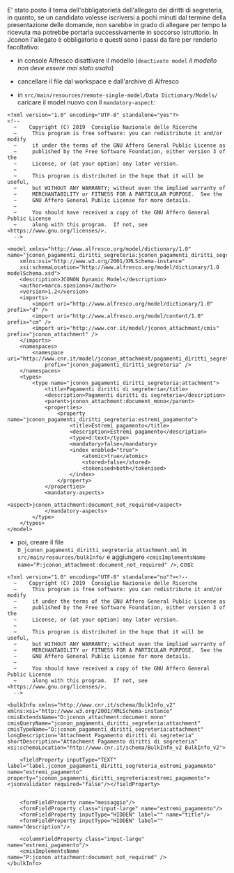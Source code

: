 E' stato posto il tema dell'obbligatorietà dell'allegato dei diritti di segreteria, in quanto, se un candidato volesse iscriversi a pochi minuti dal termine della presentazione delle domande, non sarebbe in grado di allegare per tempo la ricevuta ma potrebbe portarla successivamente in soccorso istruttorio.
In Jconon l'allegato è obbligatorio e questi sono i passi da fare per renderlo facoltativo:
* in console Alfresco disattivare il modello (`deactivate model` *il modello non deve essere mai stato usato*)
* cancellare il file dal workspace e dall'archive di Alfresco

* in `src/main/resources/remote-single-model/Data Dictionary/Models/` caricare il model nuovo con il `mandatory-aspect`:
```
<?xml version="1.0" encoding="UTF-8" standalone="yes"?>
<!--
  ~    Copyright (C) 2019  Consiglio Nazionale delle Ricerche
  ~     This program is free software: you can redistribute it and/or modify
  ~     it under the terms of the GNU Affero General Public License as
  ~     published by the Free Software Foundation, either version 3 of the
  ~     License, or (at your option) any later version.
  ~
  ~     This program is distributed in the hope that it will be useful,
  ~     but WITHOUT ANY WARRANTY; without even the implied warranty of
  ~     MERCHANTABILITY or FITNESS FOR A PARTICULAR PURPOSE.  See the
  ~     GNU Affero General Public License for more details.
  ~
  ~     You should have received a copy of the GNU Affero General Public License
  ~     along with this program.  If not, see <https://www.gnu.org/licenses/>.
  -->

<model xmlns="http://www.alfresco.org/model/dictionary/1.0" name="jconon_pagamenti_diritti_segreteria:jconon_pagamenti_diritti_segreteriaModel"
	xmlns:xsi="http://www.w3.org/2001/XMLSchema-instance"
	xsi:schemaLocation="http://www.alfresco.org/model/dictionary/1.0 modelSchema.xsd">
	<description>JCONON Dynamic Model</description>
	<author>marco.spasiano</author>
	<version>1.2</version>
	<imports>
		<import uri="http://www.alfresco.org/model/dictionary/1.0" prefix="d" />
		<import uri="http://www.alfresco.org/model/content/1.0" prefix="cm" />
		<import uri="http://www.cnr.it/model/jconon_attachment/cmis" prefix="jconon_attachment" />
	</imports>
	<namespaces>
		<namespace uri="http://www.cnr.it/model/jconon_attachment/pagamenti_diritti_segreteria/cmis"
			prefix="jconon_pagamenti_diritti_segreteria" />
	</namespaces>
	<types>
		<type name="jconon_pagamenti_diritti_segreteria:attachment">
			<title>Pagamenti diritti di segreteria</title>
			<description>Pagamenti diritti di segreteria</description>
			<parent>jconon_attachment:document_mono</parent>
			<properties>
				<property name="jconon_pagamenti_diritti_segreteria:estremi_pagamento">
					<title>Estremi pagamento</title>
					<description>Estremi pagamento</description>
					<type>d:text</type>
					<mandatory>false</mandatory>
					<index enabled="true">
						<atomic>true</atomic>
						<stored>false</stored>
						<tokenised>both</tokenised>
					</index>
				</property>
			</properties>
			<mandatory-aspects>
				<aspect>jconon_attachment:document_not_required</aspect>
			</mandatory-aspects>
		</type>
	</types>
</model>
```
* poi, creare il file `D_jconon_pagamenti_diritti_segreteria_attachment.xml` in `src/main/resources/bulkInfo/` e aggiungere `<cmisImplementsName name="P:jconon_attachment:document_not_required" />`, così:

```
<?xml version="1.0" encoding="UTF-8" standalone="no"?><!--
  ~    Copyright (C) 2019  Consiglio Nazionale delle Ricerche
  ~     This program is free software: you can redistribute it and/or modify
  ~     it under the terms of the GNU Affero General Public License as
  ~     published by the Free Software Foundation, either version 3 of the
  ~     License, or (at your option) any later version.
  ~
  ~     This program is distributed in the hope that it will be useful,
  ~     but WITHOUT ANY WARRANTY; without even the implied warranty of
  ~     MERCHANTABILITY or FITNESS FOR A PARTICULAR PURPOSE.  See the
  ~     GNU Affero General Public License for more details.
  ~
  ~     You should have received a copy of the GNU Affero General Public License
  ~     along with this program.  If not, see <https://www.gnu.org/licenses/>.
  -->

<bulkInfo xmlns="http://www.cnr.it/schema/BulkInfo_v2" xmlns:xsi="http://www.w3.org/2001/XMLSchema-instance" cmisExtendsName="D:jconon_attachment:document_mono" cmisQueryName="jconon_pagamenti_diritti_segreteria:attachment" cmisTypeName="D:jconon_pagamenti_diritti_segreteria:attachment" longDescription="Attachment Pagamento diritti di segreteria" shortDescription="Attachment Pagamento diritti di segreteria" xsi:schemaLocation="http://www.cnr.it/schema/BulkInfo_v2 BulkInfo_v2">

	<fieldProperty inputType="TEXT" label="label.jconon_pagamenti_diritti_segreteria_estremi_pagamento" name="estremi_pagamento" property="jconon_pagamenti_diritti_segreteria:estremi_pagamento"><jsonvalidator required="false"/></fieldProperty>

		
	<formFieldProperty name="messaggio"/> 
	<formFieldProperty class="input-large" name="estremi_pagamento"/>
	<formFieldProperty inputType="HIDDEN" label="" name="title"/>
	<formFieldProperty inputType="HIDDEN" label="" name="description"/>

	<columnFieldProperty class="input-large" name="estremi_pagamento"/>
    <cmisImplementsName name="P:jconon_attachment:document_not_required" />
</bulkInfo>
```
